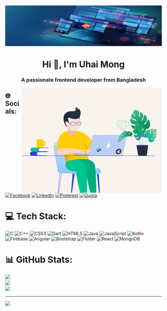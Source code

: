 
[![MasterHead](https://github.com/UhaiMong/images/blob/master/R.jpg)](https://uhaimong.io)
<h1 align="center">Hi 👋, I'm Uhai Mong</h1>
<h3 align="center">A passionate frontend developer from Bangladesh</h3>

<img align="right" alt="uhai" width="450" src="https://github.com/UhaiMong/images/blob/master/python-2.gif">


## 🌐 Socials:
[![Facebook](https://img.shields.io/badge/Facebook-%231877F2.svg?logo=Facebook&logoColor=white)](https://facebook.com/uhaising) [![LinkedIn](https://img.shields.io/badge/LinkedIn-%230077B5.svg?logo=linkedin&logoColor=white)](https://linkedin.com/in/uhaimong) [![Pinterest](https://img.shields.io/badge/Pinterest-%23E60023.svg?logo=Pinterest&logoColor=white)](https://pinterest.com/uhaimong) [![Quora](https://img.shields.io/badge/Quora-%23B92B27.svg?logo=Quora&logoColor=white)](https://quora.com/profile/uhaimong) 

# 💻 Tech Stack:
![C](https://img.shields.io/badge/c-%2300599C.svg?style=flat&logo=c&logoColor=white) ![C++](https://img.shields.io/badge/c++-%2300599C.svg?style=flat&logo=c%2B%2B&logoColor=white) ![CSS3](https://img.shields.io/badge/css3-%231572B6.svg?style=flat&logo=css3&logoColor=white) ![Dart](https://img.shields.io/badge/dart-%230175C2.svg?style=flat&logo=dart&logoColor=white) ![HTML5](https://img.shields.io/badge/html5-%23E34F26.svg?style=flat&logo=html5&logoColor=white) ![Java](https://img.shields.io/badge/java-%23ED8B00.svg?style=flat&logo=java&logoColor=white) ![JavaScript](https://img.shields.io/badge/javascript-%23323330.svg?style=flat&logo=javascript&logoColor=%23F7DF1E) ![Kotlin](https://img.shields.io/badge/kotlin-%230095D5.svg?style=flat&logo=kotlin&logoColor=white) ![Firebase](https://img.shields.io/badge/firebase-%23039BE5.svg?style=flat&logo=firebase) ![Angular](https://img.shields.io/badge/angular-%23DD0031.svg?style=flat&logo=angular&logoColor=white) ![Bootstrap](https://img.shields.io/badge/bootstrap-%23563D7C.svg?style=flat&logo=bootstrap&logoColor=white) ![Flutter](https://img.shields.io/badge/Flutter-%2302569B.svg?style=flat&logo=Flutter&logoColor=white) ![React](https://img.shields.io/badge/react-%2320232a.svg?style=flat&logo=react&logoColor=%2361DAFB) ![MongoDB](https://img.shields.io/badge/MongoDB-%234ea94b.svg?style=flat&logo=mongodb&logoColor=white)
# 📊 GitHub Stats:
![](https://github-readme-stats.vercel.app/api?username=uhaimong&theme=merko&hide_border=false&include_all_commits=true&count_private=true)<br/>
![](https://github-readme-streak-stats.herokuapp.com/?user=uhaimong&theme=merko&hide_border=false)<br/>
![](https://github-readme-stats.vercel.app/api/top-langs/?username=uhaimong&theme=merko&hide_border=false&include_all_commits=true&count_private=true&layout=compact)

---
[![](https://visitcount.itsvg.in/api?id=uhaimong&icon=0&color=0)](https://visitcount.itsvg.in)
